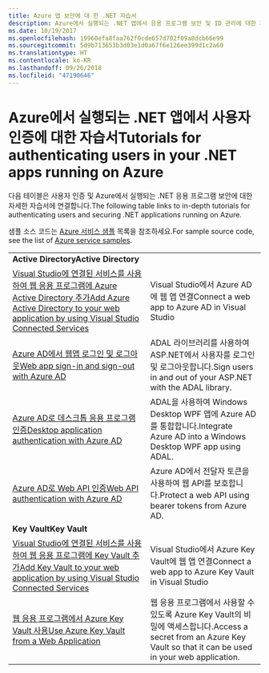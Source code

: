 ```yaml
---
title: Azure 앱 보안에 대 한 .NET 자습서
description: Azure에서 실행되는 .NET 앱에서 응용 프로그램 보안 및 ID 관리에 대한 자습서입니다.
ms.date: 10/19/2017
ms.openlocfilehash: 19960efa8faa762f0cde657d702f09a8dcb66e99
ms.sourcegitcommit: 5d9b713653b3d03e1d0a67f6e126ee399d1c2a60
ms.translationtype: HT
ms.contentlocale: ko-KR
ms.lasthandoff: 09/26/2018
ms.locfileid: "47190646"
---
```

# <a name="tutorials-for-authenticating-users-in-your-net-apps-running-on-azure"></a><span data-ttu-id="686f4-103">Azure에서 실행되는 .NET 앱에서 사용자 인증에 대한 자습서</span><span class="sxs-lookup"><span data-stu-id="686f4-103">Tutorials for authenticating users in your .NET apps running on Azure</span></span>

<span data-ttu-id="686f4-104">다음 테이블은 사용자 인증 및 Azure에서 실행되는 .NET 응용 프로그램 보안에 대한 자세한 자습서에 연결합니다.</span><span class="sxs-lookup"><span data-stu-id="686f4-104">The following table links to in-depth tutorials for authenticating users and securing .NET applications running on Azure.</span></span>

<span data-ttu-id="686f4-105">샘플 소스 코드는 [Azure 서비스 샘플](https://azure.microsoft.com/resources/samples/?platform=dotnet) 목록을 참조하세요.</span><span class="sxs-lookup"><span data-stu-id="686f4-105">For sample source code, see the list of [Azure service samples](https://azure.microsoft.com/resources/samples/?platform=dotnet).</span></span>

| | |
|---|---|
|<span data-ttu-id="686f4-106">**Active Directory**</span><span class="sxs-lookup"><span data-stu-id="686f4-106">**Active Directory**</span></span>||
| <span data-ttu-id="686f4-107">[Visual Studio에 연결된 서비스를 사용하여 웹 응용 프로그램에 Azure Active Directory 추가][5]</span><span class="sxs-lookup"><span data-stu-id="686f4-107">[Add Azure Active Directory to your web application by using Visual Studio Connected Services][5]</span></span> | <span data-ttu-id="686f4-108">Visual Studio에서 Azure AD에 웹 앱 연결</span><span class="sxs-lookup"><span data-stu-id="686f4-108">Connect a web app to Azure AD in Visual Studio</span></span> |
| <span data-ttu-id="686f4-109">[Azure AD에서 웹앱 로그인 및 로그아웃][1]</span><span class="sxs-lookup"><span data-stu-id="686f4-109">[Web app sign-in and sign-out with Azure AD][1]</span></span> | <span data-ttu-id="686f4-110">ADAL 라이브러리를 사용하여 ASP.NET에서 사용자를 로그인 및 로그아웃합니다.</span><span class="sxs-lookup"><span data-stu-id="686f4-110">Sign users in and out of your ASP.NET with the ADAL library.</span></span> |
| <span data-ttu-id="686f4-111">[Azure AD로 데스크톱 응용 프로그램 인증][2]</span><span class="sxs-lookup"><span data-stu-id="686f4-111">[Desktop application authentication with Azure AD][2]</span></span>| <span data-ttu-id="686f4-112">ADAL을 사용하여 Windows Desktop WPF 앱에 Azure AD를 통합합니다.</span><span class="sxs-lookup"><span data-stu-id="686f4-112">Integrate Azure AD into a Windows Desktop WPF app using ADAL.</span></span> | 
| <span data-ttu-id="686f4-113">[Azure AD로 Web API 인증][3]</span><span class="sxs-lookup"><span data-stu-id="686f4-113">[Web API authentication with Azure AD][3]</span></span> | <span data-ttu-id="686f4-114">Azure AD에서 전달자 토큰을 사용하여 웹 API를 보호합니다.</span><span class="sxs-lookup"><span data-stu-id="686f4-114">Protect a web API using bearer tokens from Azure AD.</span></span> |
|<span data-ttu-id="686f4-115">**Key Vault**</span><span class="sxs-lookup"><span data-stu-id="686f4-115">**Key Vault**</span></span>||
| <span data-ttu-id="686f4-116">[Visual Studio에 연결된 서비스를 사용하여 웹 응용 프로그램에 Key Vault 추가][6]</span><span class="sxs-lookup"><span data-stu-id="686f4-116">[Add Key Vault to your web application by using Visual Studio Connected Services][6]</span></span> | <span data-ttu-id="686f4-117">Visual Studio에서 Azure Key Vault에 웹 앱 연결</span><span class="sxs-lookup"><span data-stu-id="686f4-117">Connect a web app to Azure Key Vault in Visual Studio</span></span> |
| <span data-ttu-id="686f4-118">[웹 응용 프로그램에서 Azure Key Vault 사용][4]</span><span class="sxs-lookup"><span data-stu-id="686f4-118">[Use Azure Key Vault from a Web Application][4]</span></span> | <span data-ttu-id="686f4-119">웹 응용 프로그램에서 사용할 수 있도록 Azure Key Vault의 비밀에 액세스합니다.</span><span class="sxs-lookup"><span data-stu-id="686f4-119">Access a secret from an Azure Key Vault so that it can be used in your web application.</span></span> | 

[1]: /azure/active-directory/develop/active-directory-devquickstarts-webapp-dotnet
[2]: /azure/active-directory/develop/active-directory-devquickstarts-dotnet
[3]: /azure/active-directory/develop/active-directory-devquickstarts-webapi-dotnet
[4]: /azure/key-vault/key-vault-use-from-web-application
[5]: /azure/active-directory/develop/vs-active-directory-add-connected-service
[6]: /azure/key-vault/vs-key-vault-add-connected-service